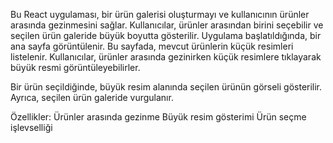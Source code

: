 Bu React uygulaması, bir ürün galerisi oluşturmayı ve kullanıcının ürünler arasında gezinmesini sağlar. 
Kullanıcılar, ürünler arasından birini seçebilir ve seçilen ürün galeride büyük boyutta gösterilir.
Uygulama başlatıldığında, bir ana sayfa görüntülenir. Bu sayfada, mevcut ürünlerin küçük resimleri listelenir. Kullanıcılar, ürünler arasında gezinirken küçük resimlere tıklayarak büyük resmi görüntüleyebilirler.

Bir ürün seçildiğinde, büyük resim alanında seçilen ürünün görseli gösterilir. Ayrıca, seçilen ürün galeride vurgulanır.

Özellikler:
Ürünler arasında gezinme
Büyük resim gösterimi
Ürün seçme işlevselliği
